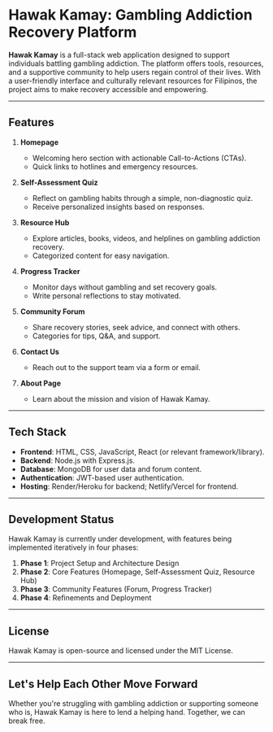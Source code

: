 # Hawak Kamay: Gambling Addiction Recovery Platform  

**Hawak Kamay** is a full-stack web application designed to support individuals battling gambling addiction. The platform offers tools, resources, and a supportive community to help users regain control of their lives. With a user-friendly interface and culturally relevant resources for Filipinos, the project aims to make recovery accessible and empowering.

---

## Features  

1. **Homepage**  
   - Welcoming hero section with actionable Call-to-Actions (CTAs).  
   - Quick links to hotlines and emergency resources.  

2. **Self-Assessment Quiz**  
   - Reflect on gambling habits through a simple, non-diagnostic quiz.  
   - Receive personalized insights based on responses.  

3. **Resource Hub**  
   - Explore articles, books, videos, and helplines on gambling addiction recovery.  
   - Categorized content for easy navigation.  

4. **Progress Tracker**  
   - Monitor days without gambling and set recovery goals.  
   - Write personal reflections to stay motivated.  

5. **Community Forum**  
   - Share recovery stories, seek advice, and connect with others.  
   - Categories for tips, Q&A, and support.  

6. **Contact Us**  
   - Reach out to the support team via a form or email.  

7. **About Page**  
   - Learn about the mission and vision of Hawak Kamay.  

---

## Tech Stack  

- **Frontend**: HTML, CSS, JavaScript, React (or relevant framework/library).  
- **Backend**: Node.js with Express.js.  
- **Database**: MongoDB for user data and forum content.  
- **Authentication**: JWT-based user authentication.  
- **Hosting**: Render/Heroku for backend; Netlify/Vercel for frontend.  

---

## Development Status  

Hawak Kamay is currently under development, with features being implemented iteratively in four phases:  

1. **Phase 1**: Project Setup and Architecture Design  
2. **Phase 2**: Core Features (Homepage, Self-Assessment Quiz, Resource Hub)  
3. **Phase 3**: Community Features (Forum, Progress Tracker)  
4. **Phase 4**: Refinements and Deployment  

---

## License

Hawak Kamay is open-source and licensed under the MIT License.

---

## Let's Help Each Other Move Forward

Whether you're struggling with gambling addiction or supporting someone who is, Hawak Kamay is here to lend a helping hand. Together, we can break free.
